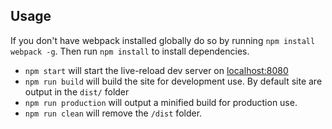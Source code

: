 ## Usage

If you don't have webpack installed globally do so by running `npm install webpack -g`. Then run `npm install` to install dependencies.

- `npm start` will start the live-reload dev server on [localhost:8080](localhost:8080)
- `npm run build` will build the site for development use. By default site are output in the `dist/` folder
- `npm run production` will output a minified build for production use.
- `npm run clean` will remove the `/dist` folder.